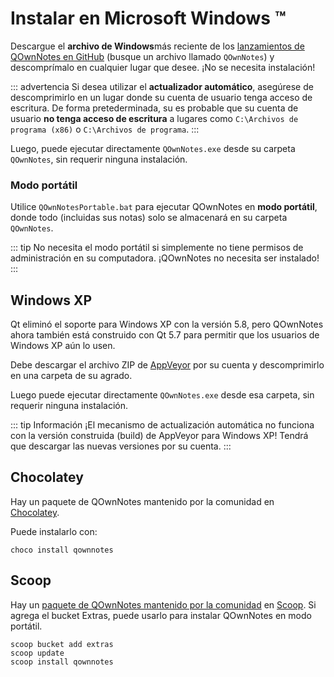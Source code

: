 # Instalar en Microsoft Windows ™

Descargue el **archivo de Windows**más reciente de los [lanzamientos de QOwnNotes en GitHub](https://github.com/pbek/QOwnNotes/releases) (busque un archivo llamado `QOwnNotes`) y descomprímalo en cualquier lugar que desee. ¡No se necesita instalación!

::: advertencia Si desea utilizar el **actualizador automático**, asegúrese de descomprimirlo en un lugar donde su cuenta de usuario tenga acceso de escritura. De forma pretederminada, su es probable que su cuenta de usuario **no tenga acceso de escritura** a lugares como `C:\Archivos de programa (x86)` o `C:\Archivos de programa`.
:::

Luego, puede ejecutar directamente `QOwnNotes.exe` desde su carpeta `QOwnNotes`, sin requerir ninguna instalación.

### Modo portátil

Utilice `QOwnNotesPortable.bat` para ejecutar QOwnNotes en **modo portátil**, donde todo (incluidas sus notas) solo se almacenará en su carpeta `QOwnNotes`.

::: tip
No necesita el modo portátil si simplemente no tiene permisos de administración en su computadora. ¡QOwnNotes no necesita ser instalado!
:::

## Windows XP

Qt eliminó el soporte para Windows XP con la versión 5.8, pero QOwnNotes ahora también está construido con Qt 5.7 para permitir que los usuarios de Windows XP aún lo usen.

Debe descargar el archivo ZIP de [AppVeyor](https://ci.appveyor.com/project/pbek/qownnotes/build/artifacts) por su cuenta y descomprimirlo en una carpeta de su agrado.

Luego puede ejecutar directamente `QOwnNotes.exe` desde esa carpeta, sin requerir ninguna instalación.

::: tip
Información
¡El mecanismo de actualización automática no funciona con la versión construida (build) de AppVeyor para Windows XP!
Tendrá que descargar las nuevas versiones por su cuenta.
:::

## Chocolatey

Hay un paquete de QOwnNotes mantenido por la comunidad en [Chocolatey](https://chocolatey.org/packages/qownnotes/).

Puede instalarlo con:

```shell
choco install qownnotes
```

## Scoop

Hay un [paquete de QOwnNotes mantenido por la comunidad](https://github.com/ScoopInstaller/Extras/blob/master/bucket/qownnotes.json) en [Scoop](https://scoop.sh/). Si agrega el bucket Extras, puede usarlo para instalar QOwnNotes en modo portátil.

```shell
scoop bucket add extras
scoop update
scoop install qownnotes
```
